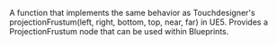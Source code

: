 A function that implements the same behavior as Touchdesigner's projectionFrustum(left, right, bottom, top, near, far) in UE5. Provides a ProjectionFrustum node that can be used within Blueprints.
